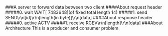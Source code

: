 ###A server to forward data between two client
####About request header
#####0. wait
    WAIT[   7483648](of fixed total length 14)
#####1. send
    SEND\r\n[id]\r\n[length(in byte)]\r\n[data]
####About response header
#####0. active
    ACTV
#####1. receive
    RCEV\r\n[length]\r\n[data]
###About Architecture
This is a producer and consumer problem


